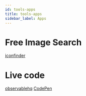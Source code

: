 ```yaml
---
id: tools-apps
title: tools-apps
sidebar_label: Apps
---
```


# Free Image Search
[iconfinder](https://www.iconfinder.com/search/?q=library&price=free)

# Live code
[observablehq](https://observablehq.com/)
[CodePen](https://CodePen.io/)
